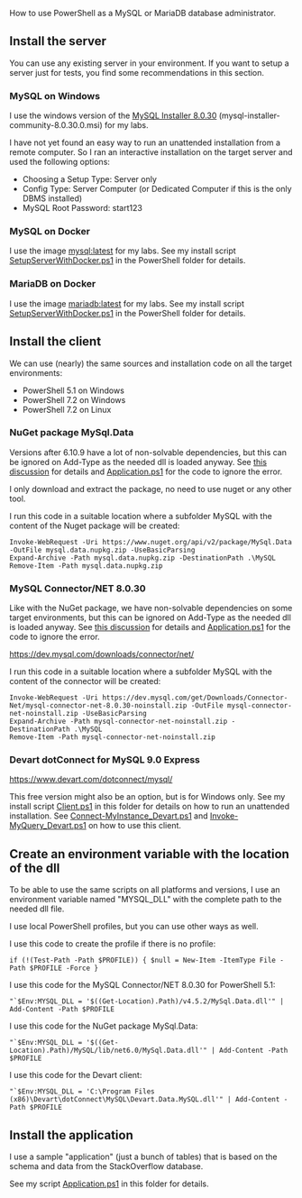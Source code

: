 How to use PowerShell as a MySQL or MariaDB database administrator.

## Install the server

You can use any existing server in your environment. If you want to setup a server just for tests, you find some recommendations in this section.

### MySQL on Windows

I use the windows version of the [MySQL Installer 8.0.30](https://dev.mysql.com/downloads/installer/) (mysql-installer-community-8.0.30.0.msi) for my labs.

I have not yet found an easy way to run an unattended installation from a remote computer. So I ran an interactive installation on the target server and used the following options:
* Choosing a Setup Type: Server only
* Config Type: Server Computer (or Dedicated Computer if this is the only DBMS installed)
* MySQL Root Password: start123


### MySQL on Docker

I use the image [mysql:latest](https://hub.docker.com/_/mysql) for my labs. See my install script [SetupServerWithDocker.ps1](../PowerShell/SetupServerWithDocker.ps1) in the PowerShell folder for details.


### MariaDB on Docker

I use the image [mariadb:latest](https://hub.docker.com/_/mariadb) for my labs. See my install script [SetupServerWithDocker.ps1](../PowerShell/SetupServerWithDocker.ps1) in the PowerShell folder for details.


## Install the client

We can use (nearly) the same sources and installation code on all the target environments:
* PowerShell 5.1 on Windows
* PowerShell 7.2 on Windows
* PowerShell 7.2 on Linux


### NuGet package MySql.Data

Versions after 6.10.9 have a lot of non-solvable dependencies, but this can be ignored on Add-Type as the needed dll is loaded anyway. See [this discussion](https://community.oracle.com/tech/developers/discussion/4502297) for details and [Application.ps1](Application.ps1) for the code to ignore the error.

I only download and extract the package, no need to use nuget or any other tool.

I run this code in a suitable location where a subfolder MySQL with the content of the Nuget package will be created:

```
Invoke-WebRequest -Uri https://www.nuget.org/api/v2/package/MySql.Data -OutFile mysql.data.nupkg.zip -UseBasicParsing
Expand-Archive -Path mysql.data.nupkg.zip -DestinationPath .\MySQL
Remove-Item -Path mysql.data.nupkg.zip
```


### MySQL Connector/NET 8.0.30

Like with the NuGet package, we have non-solvable dependencies on some target environments, but this can be ignored on Add-Type as the needed dll is loaded anyway. See [this discussion](https://community.oracle.com/tech/developers/discussion/4502297) for details and [Application.ps1](Application.ps1) for the code to ignore the error.

https://dev.mysql.com/downloads/connector/net/

I run this code in a suitable location where a subfolder MySQL with the content of the connector will be created:

```
Invoke-WebRequest -Uri https://dev.mysql.com/get/Downloads/Connector-Net/mysql-connector-net-8.0.30-noinstall.zip -OutFile mysql-connector-net-noinstall.zip -UseBasicParsing
Expand-Archive -Path mysql-connector-net-noinstall.zip -DestinationPath .\MySQL
Remove-Item -Path mysql-connector-net-noinstall.zip
```


### Devart dotConnect for MySQL 9.0 Express

https://www.devart.com/dotconnect/mysql/

This free version might also be an option, but is for Windows only. See my install script [Client.ps1](Client.ps1) in this folder for details on how to run an unattended installation.
See [Connect-MyInstance_Devart.ps1](Connect-MyInstance_Devart.ps1) and [Invoke-MyQuery_Devart.ps1](Invoke-MyQuery_Devart.ps1) on how to use this client.


## Create an environment variable with the location of the dll

To be able to use the same scripts on all platforms and versions, I use an environment variable named "MYSQL_DLL" with the complete path to the needed dll file.

I use local PowerShell profiles, but you can use other ways as well.

I use this code to create the profile if there is no profile:
```
if (!(Test-Path -Path $PROFILE)) { $null = New-Item -ItemType File -Path $PROFILE -Force }
```

I use this code for the MySQL Connector/NET 8.0.30 for PowerShell 5.1:
```
"`$Env:MYSQL_DLL = '$((Get-Location).Path)/v4.5.2/MySql.Data.dll'" | Add-Content -Path $PROFILE
```

I use this code for the NuGet package MySql.Data:
```
"`$Env:MYSQL_DLL = '$((Get-Location).Path)/MySQL/lib/net6.0/MySql.Data.dll'" | Add-Content -Path $PROFILE
```

I use this code for the Devart client:
```
"`$Env:MYSQL_DLL = 'C:\Program Files (x86)\Devart\dotConnect\MySQL\Devart.Data.MySQL.dll'" | Add-Content -Path $PROFILE
```


## Install the application

I use a sample "application" (just a bunch of tables) that is based on the schema and data from the StackOverflow database.

See my script [Application.ps1](Application.ps1) in this folder for details.
